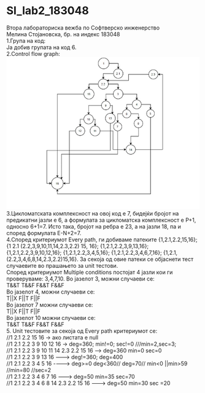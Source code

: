 # SI_lab2_183048
Втора лабораториска вежба по Софтверско инженерство </br> 
Мелина Стојановска, бр. на индекс 183048 </br>
1.Група на код:</br>
Ја добив групата на код 6.</br>
2.Control flow graph:</br>
<img src="ControlFlowGraph.jpg"/></br>
3.Цикломатската комплексност на овој код е 7, бидејќи бројот на предикатни јазли е 6, а формулата за цикломатска комплексност е P+1, 
односно 6+1=7. Исто така, бројот на ребра е 23, а на јазли 18, па и според формулата E-N+2=7.</br>
4.Според критериумот Every path, ги добиваме патеките {1,2.1,2.2,15,16}; {1 2.1 (2.2,3,9,10,11,14,2.3,2.2) 15, 16}; {1,2.1,2.2,3,9,13,16};
{1,2.1,2.2,3,9,10,12,16}; {1,2.1,2.2,3,4,5,16}; {1,2.1,2.2,3,4,6,7,16}; {1,2.1,(2.2,3,4,6,8,14,2.3,2.2)15,16}. За секоја од овие патеки се објаснети тест случаевите во прашањето за unit тестови.</br>
Според критериумот Multiple conditions постојат 4 јазли кои ги проверуваме: 3,4,7,10.
Во јазелот 3, можни случаеви се: </br>
T&&T T&&F F&&T F&&F </br>
Во јазелот 4, можни случаеви се: </br>
Т||X F||T F||F </br>
Во јазелот 7 можни случаеви се: </br>
T||X F||T F||F </br>
Во јазелот 10 можни случаеви се: </br>
T&&T T&&F F&&T F&&F </br>
5. Unit тестовите за секоја од Every path критериумот се:</br>
//1 2.1 2.2 15 16 -> ако листата е null </br>
//1 2.1 2.2 3 9 10 12 16 -> deg=360; min!=0; sec!=0 ///min=2,sec=3; </br>
//1 2.1 2.2 3 9 10 11 14 2.3 2.2 15 16 --> deg=360 min=0 sec=0 </br>
//1 2.1 2.2 3 9 13 16 ---> deg!=360; deg=400 </br>
//1 2.1 2.2 3 4 5 16 ----> deg>=0 deg<360// deg=70//  min<0 ||min>59 //min=80 //sec=2</br>
//1 2.1 2.2 3 4 6 7 16 ---> deg=50 min=35 sec=70 </br>
//1 2.1 2.2 3 4 6 8 14 2.3 2.2 15 16 ---> deg=50 min=30 sec =20 </br>

